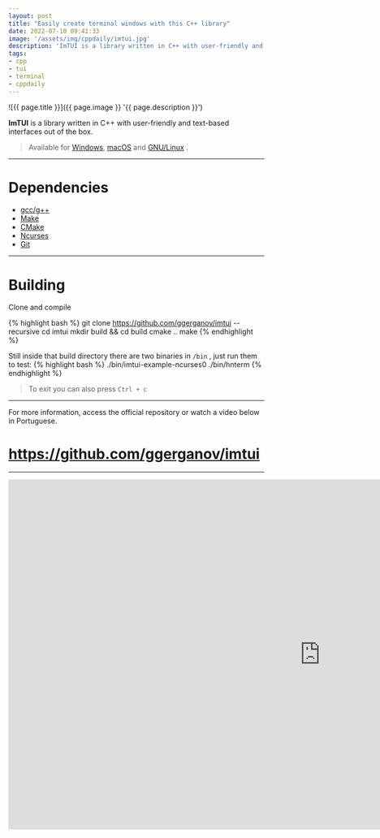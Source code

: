 ```yaml
---
layout: post
title: "Easily create terminal windows with this C++ library"
date: 2022-07-10 09:41:33
image: '/assets/img/cppdaily/imtui.jpg'
description: 'ImTUI is a library written in C++ with user-friendly and text-based interfaces out of the box.'
tags:
- cpp
- tui
- terminal
- cppdaily
---
```


![{{ page.title }}]({{ page.image }} '{{ page.description }}')

**ImTUI** is a library written in C++ with user-friendly and text-based interfaces out of the box.
> Available for [Windows](https://terminalroot.com/tags#windows), [macOS](https://terminalroot.com/tags#window) and [GNU/Linux](https://terminalroot.com/tags#gnu) .

---

# Dependencies
+ [gcc/g++](https://terminalroot.com/tags#gcc)
+ [Make](https://terminalroot.com/tags#make)
+ [CMake](https://terminalroot.com/tags#cmake)
+ [Ncurses](https://terminalroot.com/tags#ncurses)
+ [Git](https://terminalroot.com/tags#git)

---

# Building
Clone and compile

{% highlight bash %}
git clone https://github.com/ggerganov/imtui --recursive
cd imtui
mkdir build && cd build
cmake ..
make
{% endhighlight %}

Still inside that build directory there are two binaries in `/bin` , just run them to test:
{% highlight bash %}
./bin/imtui-example-ncurses0
./bin/hnterm
{% endhighlight %}
> To exit you can also press `Ctrl + c`

---

For more information, access the official repository or watch a video below in Portuguese.

# <https://github.com/ggerganov/imtui>

---

<iframe width="1227" height="690" src="https://www.youtube.com/embed/ucYAJHuSi1A" title="Crie Facilmente Janelas no Terminal com essa Biblioteca C++" frameborder="0" allow="accelerometer; autoplay; clipboard-write; encrypted-media; gyroscope; picture-in-picture" allowfullscreen></iframe>
